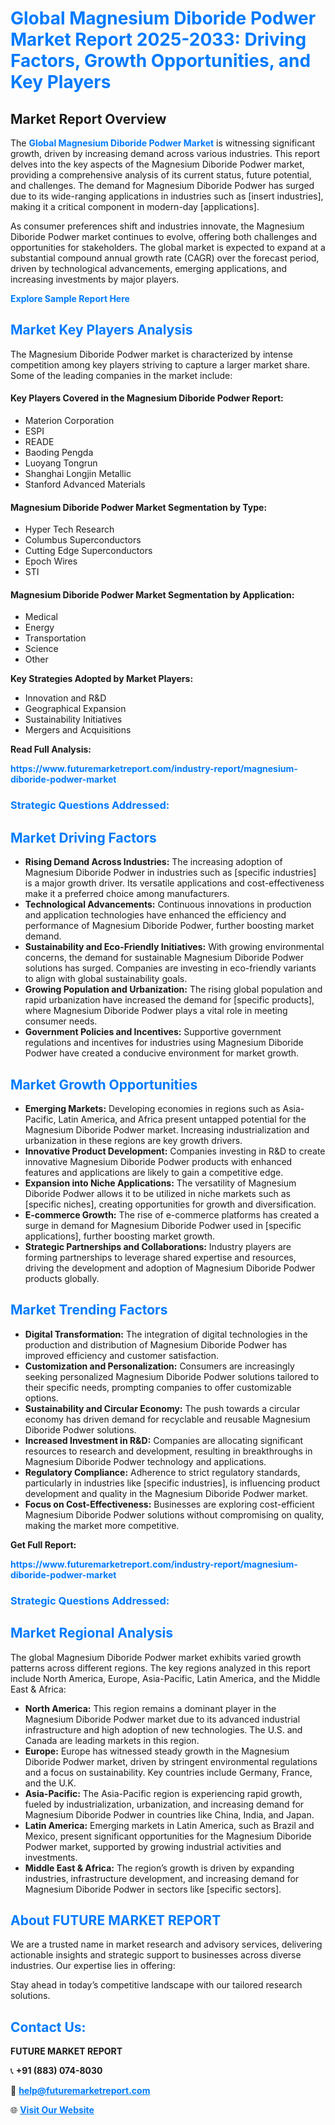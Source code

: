 <h1 style="color: #007BFF;">Global Magnesium Diboride Podwer Market Report 2025-2033: Driving Factors, Growth Opportunities, and Key Players</h1>

<section id="overview">
<h2>Market Report Overview</h2>
<p>The <a href="https://www.futuremarketreport.com/industry-report/magnesium-diboride-podwer-market" style="color: #007BFF; text-decoration: none;"><strong>Global Magnesium Diboride Podwer Market</strong></a> is witnessing significant growth, driven by increasing demand across various industries. This report delves into the key aspects of the Magnesium Diboride Podwer market, providing a comprehensive analysis of its current status, future potential, and challenges. The demand for Magnesium Diboride Podwer has surged due to its wide-ranging applications in industries such as [insert industries], making it a critical component in modern-day [applications].</p>
<p>As consumer preferences shift and industries innovate, the Magnesium Diboride Podwer market continues to evolve, offering both challenges and opportunities for stakeholders. The global market is expected to expand at a substantial compound annual growth rate (CAGR) over the forecast period, driven by technological advancements, emerging applications, and increasing investments by major players.</p>
</section>

<section id="overview">
<p><a href="https://www.futuremarketreport.com/request-sample/reportId=102329" style="color: #007BFF; text-decoration: none;"><strong>Explore Sample Report Here</strong></a></p>
</section>

<section id="key-players">
<h2 style="color: #007BFF;">Market Key Players Analysis</h2>
<p>The Magnesium Diboride Podwer market is characterized by intense competition among key players striving to capture a larger market share. Some of the leading companies in the market include:</p>
<h4>Key Players Covered in the Magnesium Diboride Podwer Report:</h4>
<ul><li>Materion Corporation</li><li>ESPI</li><li>READE</li><li>Baoding Pengda</li><li>Luoyang Tongrun</li><li>Shanghai Longjin Metallic</li><li>Stanford Advanced Materials</li></ul>
<h4>Magnesium Diboride Podwer Market Segmentation by Type:</h4>
<ul><li>Hyper Tech Research</li><li>Columbus Superconductors</li><li>Cutting Edge Superconductors</li><li>Epoch Wires</li><li>STI</li></ul>

<h4>Magnesium Diboride Podwer Market Segmentation by Application:</h4>
<ul><li>Medical</li><li>Energy</li><li>Transportation</li><li>Science</li><li>Other</li></ul>
<p><strong>Key Strategies Adopted by Market Players:</strong></p>
<ul>
<li>Innovation and R&D</li>
<li>Geographical Expansion</li>
<li>Sustainability Initiatives</li>
<li>Mergers and Acquisitions</li>
</ul>
</section>

<section>
<p><strong>Read Full Analysis: </strong></p><a href="https://www.futuremarketreport.com/industry-report/magnesium-diboride-podwer-market" style="color: #007BFF; text-decoration: none;"><strong>https://www.futuremarketreport.com/industry-report/magnesium-diboride-podwer-market</strong></a>
<h3 style="color: #007BFF;">Strategic Questions Addressed:</h3>
</section>

<section id="driving-factors">
<h2 style="color: #007BFF;">Market Driving Factors</h2>
<ul>
<li><strong>Rising Demand Across Industries:</strong> The increasing adoption of Magnesium Diboride Podwer in industries such as [specific industries] is a major growth driver. Its versatile applications and cost-effectiveness make it a preferred choice among manufacturers.</li>
<li><strong>Technological Advancements:</strong> Continuous innovations in production and application technologies have enhanced the efficiency and performance of Magnesium Diboride Podwer, further boosting market demand.</li>
<li><strong>Sustainability and Eco-Friendly Initiatives:</strong> With growing environmental concerns, the demand for sustainable Magnesium Diboride Podwer solutions has surged. Companies are investing in eco-friendly variants to align with global sustainability goals.</li>
<li><strong>Growing Population and Urbanization:</strong> The rising global population and rapid urbanization have increased the demand for [specific products], where Magnesium Diboride Podwer plays a vital role in meeting consumer needs.</li>
<li><strong>Government Policies and Incentives:</strong> Supportive government regulations and incentives for industries using Magnesium Diboride Podwer have created a conducive environment for market growth.</li>
</ul>
</section>

<section id="growth-opportunities">
<h2 style="color: #007BFF;">Market Growth Opportunities</h2>
<ul>
<li><strong>Emerging Markets:</strong> Developing economies in regions such as Asia-Pacific, Latin America, and Africa present untapped potential for the Magnesium Diboride Podwer market. Increasing industrialization and urbanization in these regions are key growth drivers.</li>
<li><strong>Innovative Product Development:</strong> Companies investing in R&D to create innovative Magnesium Diboride Podwer products with enhanced features and applications are likely to gain a competitive edge.</li>
<li><strong>Expansion into Niche Applications:</strong> The versatility of Magnesium Diboride Podwer allows it to be utilized in niche markets such as [specific niches], creating opportunities for growth and diversification.</li>
<li><strong>E-commerce Growth:</strong> The rise of e-commerce platforms has created a surge in demand for Magnesium Diboride Podwer used in [specific applications], further boosting market growth.</li>
<li><strong>Strategic Partnerships and Collaborations:</strong> Industry players are forming partnerships to leverage shared expertise and resources, driving the development and adoption of Magnesium Diboride Podwer products globally.</li>
</ul>
</section>

<section id="trending-factors">
<h2 style="color: #007BFF;">Market Trending Factors</h2>
<ul>
<li><strong>Digital Transformation:</strong> The integration of digital technologies in the production and distribution of Magnesium Diboride Podwer has improved efficiency and customer satisfaction.</li>
<li><strong>Customization and Personalization:</strong> Consumers are increasingly seeking personalized Magnesium Diboride Podwer solutions tailored to their specific needs, prompting companies to offer customizable options.</li>
<li><strong>Sustainability and Circular Economy:</strong> The push towards a circular economy has driven demand for recyclable and reusable Magnesium Diboride Podwer solutions.</li>
<li><strong>Increased Investment in R&D:</strong> Companies are allocating significant resources to research and development, resulting in breakthroughs in Magnesium Diboride Podwer technology and applications.</li>
<li><strong>Regulatory Compliance:</strong> Adherence to strict regulatory standards, particularly in industries like [specific industries], is influencing product development and quality in the Magnesium Diboride Podwer market.</li>
<li><strong>Focus on Cost-Effectiveness:</strong> Businesses are exploring cost-efficient Magnesium Diboride Podwer solutions without compromising on quality, making the market more competitive.</li>
</ul>
</section>

<section>
<p><strong>Get Full Report: </strong></p><a href="https://www.futuremarketreport.com/industry-report/magnesium-diboride-podwer-market" style="color: #007BFF; text-decoration: none;"><strong>https://www.futuremarketreport.com/industry-report/magnesium-diboride-podwer-market</strong></a>
<h3 style="color: #007BFF;">Strategic Questions Addressed:</h3>
</section>


<section id="regional-analysis">
<h2 style="color: #007BFF;">Market Regional Analysis</h2>
<p>The global Magnesium Diboride Podwer market exhibits varied growth patterns across different regions. The key regions analyzed in this report include North America, Europe, Asia-Pacific, Latin America, and the Middle East & Africa:</p>
<ul>
<li><strong>North America:</strong> This region remains a dominant player in the Magnesium Diboride Podwer market due to its advanced industrial infrastructure and high adoption of new technologies. The U.S. and Canada are leading markets in this region.</li>
<li><strong>Europe:</strong> Europe has witnessed steady growth in the Magnesium Diboride Podwer market, driven by stringent environmental regulations and a focus on sustainability. Key countries include Germany, France, and the U.K.</li>
<li><strong>Asia-Pacific:</strong> The Asia-Pacific region is experiencing rapid growth, fueled by industrialization, urbanization, and increasing demand for Magnesium Diboride Podwer in countries like China, India, and Japan.</li>
<li><strong>Latin America:</strong> Emerging markets in Latin America, such as Brazil and Mexico, present significant opportunities for the Magnesium Diboride Podwer market, supported by growing industrial activities and investments.</li>
<li><strong>Middle East & Africa:</strong> The region’s growth is driven by expanding industries, infrastructure development, and increasing demand for Magnesium Diboride Podwer in sectors like [specific sectors].</li>
</ul>
</section>

<footer>
<h2 style="color: #007BFF;">About FUTURE MARKET REPORT</h2>
<p>We are a trusted name in market research and advisory services, delivering actionable insights and strategic support to businesses across diverse industries. Our expertise lies in offering:</p>

<p>Stay ahead in today’s competitive landscape with our tailored research solutions.</p>

<h2 style="color: #007BFF;">Contact Us:</h2>
<p><strong>FUTURE MARKET REPORT</strong></p>
<p>📞 <strong>+91 (883) 074-8030</strong></p>
<p>📧 <strong><a href="mailto:help@futuremarketreport.com" style="color: #007BFF;">help@futuremarketreport.com</a></strong></p>
<p>🌐 <strong><a href="https://www.futuremarketreport.com/" style="color: #007BFF;">Visit Our Website</a></strong></p>
</footer>